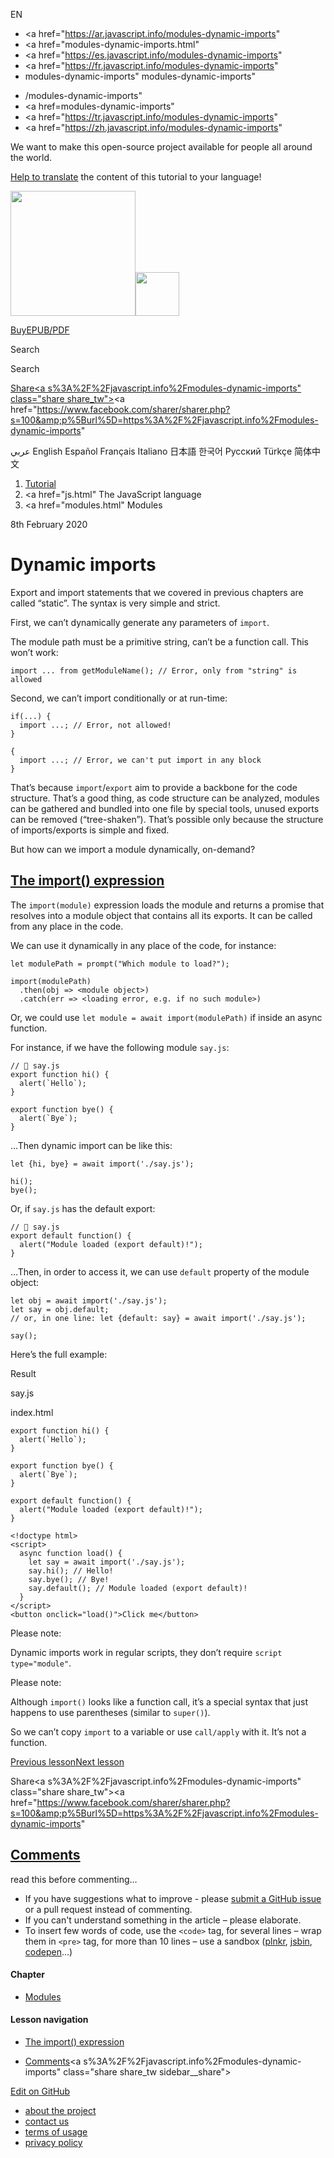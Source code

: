 EN

- <a href="https://ar.javascript.info/modules-dynamic-imports"
- <a href="modules-dynamic-imports.html"
- <a href="https://es.javascript.info/modules-dynamic-imports"
- <a href="https://fr.javascript.info/modules-dynamic-imports"
- modules-dynamic-imports"
  modules-dynamic-imports"

<!-- -->

- /modules-dynamic-imports"
- <a href=modules-dynamic-imports"
- <a href="https://tr.javascript.info/modules-dynamic-imports"
- <a href="https://zh.javascript.info/modules-dynamic-imports"

We want to make this open-source project available for people all around the world.

[Help to translate](translate.html) the content of this tutorial to your language!

<a href="index.html" class="sitetoolbar__link sitetoolbar__link_logo"><img src="img/sitetoolbar__logo_en.svg" class="sitetoolbar__logo sitetoolbar__logo_normal" width="200" /><img src="img/sitetoolbar__logo_small_en.svg" class="sitetoolbar__logo sitetoolbar__logo_small" width="70" /></a>

<a href="ebook.html" class="buy-book-button"><span class="buy-book-button__extra-text">Buy</span>EPUB/PDF</a>

Search

Search

<a href="tutorial/map.html" class="map">

<span class="share-icons__title">Share</span><a s%3A%2F%2Fjavascript.info%2Fmodules-dynamic-imports" class="share share_tw"></a><a href="https://www.facebook.com/sharer/sharer.php?s=100&amp;p%5Burl%5D=https%3A%2F%2Fjavascript.info%2Fmodules-dynamic-imports" </a>

عربي English Español Français Italiano 日本語 한국어 Русский Türkçe 简体中文

1.  <a href="index.html" class="breadcrumbs__link"><span class="breadcrumbs__hidden-text">Tutorial</span></a>
2.  <span id="breadcrumb-1"><a href="js.html" The JavaScript language</span></a></span>
3.  <span id="breadcrumb-2"><a href="modules.html" Modules</span></a></span>

8th February 2020

# Dynamic imports

Export and import statements that we covered in previous chapters are called “static”. The syntax is very simple and strict.

First, we can’t dynamically generate any parameters of `import`.

The module path must be a primitive string, can’t be a function call. This won’t work:

    import ... from getModuleName(); // Error, only from "string" is allowed

Second, we can’t import conditionally or at run-time:

    if(...) {
      import ...; // Error, not allowed!
    }

    {
      import ...; // Error, we can't put import in any block
    }

That’s because `import`/`export` aim to provide a backbone for the code structure. That’s a good thing, as code structure can be analyzed, modules can be gathered and bundled into one file by special tools, unused exports can be removed (“tree-shaken”). That’s possible only because the structure of imports/exports is simple and fixed.

But how can we import a module dynamically, on-demand?

## <a href="modules-dynamic-imports.html#the-import-expression" id="the-import-expression" class="main__anchor">The import() expression</a>

The `import(module)` expression loads the module and returns a promise that resolves into a module object that contains all its exports. It can be called from any place in the code.

We can use it dynamically in any place of the code, for instance:

    let modulePath = prompt("Which module to load?");

    import(modulePath)
      .then(obj => <module object>)
      .catch(err => <loading error, e.g. if no such module>)

Or, we could use `let module = await import(modulePath)` if inside an async function.

For instance, if we have the following module `say.js`:

    // 📁 say.js
    export function hi() {
      alert(`Hello`);
    }

    export function bye() {
      alert(`Bye`);
    }

…Then dynamic import can be like this:

    let {hi, bye} = await import('./say.js');

    hi();
    bye();

Or, if `say.js` has the default export:

    // 📁 say.js
    export default function() {
      alert("Module loaded (export default)!");
    }

…Then, in order to access it, we can use `default` property of the module object:

    let obj = await import('./say.js');
    let say = obj.default;
    // or, in one line: let {default: say} = await import('./say.js');

    say();

Here’s the full example:

Result

say.js

index.html

<a href="article/modules-dynamic-imports/say/index.html" class="code-tabs__button code-tabs__button_external" title="open in a new window"></a><a href="https://plnkr.co/edit/QF12tn1vwxvDT1Qw?p=preview" class="code-tabs__button code-tabs__button_edit" title="edit in the sandbox"></a>

    export function hi() {
      alert(`Hello`);
    }

    export function bye() {
      alert(`Bye`);
    }

    export default function() {
      alert("Module loaded (export default)!");
    }

    <!doctype html>
    <script>
      async function load() {
        let say = await import('./say.js');
        say.hi(); // Hello!
        say.bye(); // Bye!
        say.default(); // Module loaded (export default)!
      }
    </script>
    <button onclick="load()">Click me</button>

<span class="important__type">Please note:</span>

Dynamic imports work in regular scripts, they don’t require `script type="module"`.

<span class="important__type">Please note:</span>

Although `import()` looks like a function call, it’s a special syntax that just happens to use parentheses (similar to `super()`).

So we can’t copy `import` to a variable or use `call/apply` with it. It’s not a function.

<a href="import-export.html" class="page__nav page__nav_prev"><span class="page__nav-text"><span class="page__nav-text-shortcut"></span></span><span class="page__nav-text-alternate">Previous lesson</span></a><a href="js-misc.html" class="page__nav page__nav_next"><span class="page__nav-text"><span class="page__nav-text-shortcut"></span></span><span class="page__nav-text-alternate">Next lesson</span></a>

<span class="share-icons__title">Share</span><a s%3A%2F%2Fjavascript.info%2Fmodules-dynamic-imports" class="share share_tw"></a><a href="https://www.facebook.com/sharer/sharer.php?s=100&amp;p%5Burl%5D=https%3A%2F%2Fjavascript.info%2Fmodules-dynamic-imports" </a>

<a href="tutorial/map.html" class="map">

## <a href="modules-dynamic-imports.html#comments" id="comments">Comments</a>

<span class="comments__read-before-link">read this before commenting…</span>

- If you have suggestions what to improve - please [submit a GitHub issue](https://github.com/javascript-tutorial/en.javascript.info/issues/new) or a pull request instead of commenting.
- If you can't understand something in the article – please elaborate.
- To insert few words of code, use the `<code>` tag, for several lines – wrap them in `<pre>` tag, for more than 10 lines – use a sandbox ([plnkr](https://plnkr.co/edit/?p=preview), [jsbin](https://jsbin.com), [codepen](http://codepen.io)…)

<a href="tutorial/map.html" class="map"></a>

#### Chapter

- <a href="modules.html" class="sidebar__link">Modules</a>

#### Lesson navigation

- <a href="modules-dynamic-imports.html#the-import-expression" class="sidebar__link">The import() expression</a>

- <a href="modules-dynamic-imports.html#comments" class="sidebar__link">Comments</a><a s%3A%2F%2Fjavascript.info%2Fmodules-dynamic-imports" class="share share_tw sidebar__share"></a><a href="https://www.facebook.com/sharer/sharer.php?s=100&amp;p%5Burl%5D=https%3A%2F%2Fjavascript.info%2Fmodules-dynamic-imports" class="share share_fb sidebar__share"></a>

<a href="https://github.com/javascript-tutorial/en.javascript.info/blob/master/1-js/13-modules/03-modules-dynamic-imports" class="sidebar__link">Edit on GitHub</a>

- <a href="about.html" class="page-footer__link">about the project</a>
- <a href="about.html#contact-us" class="page-footer__link">contact us</a>
- <a href="terms.html" class="page-footer__link">terms of usage</a>
- <a href="privacy.html" class="page-footer__link">privacy policy</a>
